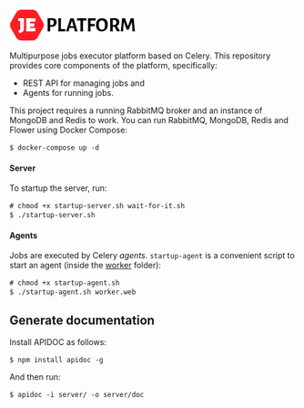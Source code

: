 ![JE platform logo](/assets/logo.png)

Multipurpose jobs executor platform based on Celery. 
This repository provides core components of the platform, specifically:

* REST API for managing jobs and
* Agents for running jobs.

This project requires a running RabbitMQ broker and an instance of MongoDB and Redis to work. 
You can run RabbitMQ, MongoDB, Redis and Flower using Docker Compose:

```console
$ docker-compose up -d
``` 

#### Server 

To startup the server, run:

```console
# chmod +x startup-server.sh wait-for-it.sh
$ ./startup-server.sh
```

#### Agents

Jobs are executed by Celery *agents*. `startup-agent` is a convenient script to start an agent (inside the [worker](worker) folder): 

```console
# chmod +x startup-agent.sh
$ ./startup-agent.sh worker.web
```

## Generate documentation

Install APIDOC as follows:

```console
$ npm install apidoc -g
```

And then run:

```console
$ apidoc -i server/ -o server/doc
```

